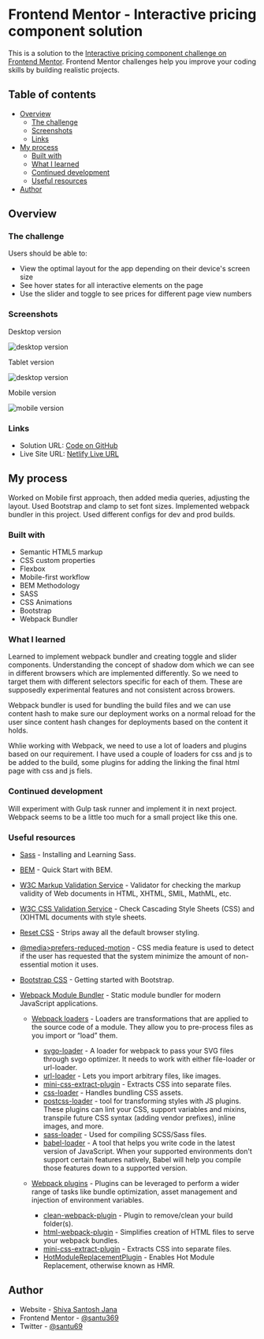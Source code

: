 # Frontend Mentor - Interactive pricing component solution

This is a solution to the [Interactive pricing component challenge on Frontend Mentor](https://www.frontendmentor.io/challenges/interactive-pricing-component-t0m8PIyY8). Frontend Mentor challenges help you improve your coding skills by building realistic projects.

## Table of contents

- [Overview](#overview)
  - [The challenge](#the-challenge)
  - [Screenshots](#screenshots)
  - [Links](#links)
- [My process](#my-process)
  - [Built with](#built-with)
  - [What I learned](#what-i-learned)
  - [Continued development](#continued-development)
  - [Useful resources](#useful-resources)
- [Author](#author)

## Overview

### The challenge

Users should be able to:

- View the optimal layout for the app depending on their device's screen size
- See hover states for all interactive elements on the page
- Use the slider and toggle to see prices for different page view numbers

### Screenshots

Desktop version

![desktop version](./screenshots/desktop-version.png)

Tablet version

![desktop version](./screenshots/tablet-version.png)

Mobile version

![mobile version](./screenshots/mobile-version.png)

### Links

- Solution URL: [Code on GitHub](https://github.com/santu369/frontendmentor-interactive-pricing-component)
- Live Site URL: [Netlify Live URL](https://santu369-frontendmentor-interactive-pricing-component.netlify.app/)

## My process

Worked on Mobile first approach, then added media queries, adjusting the layout.
Used Bootstrap and clamp to set font sizes.
Implemented webpack bundler in this project.
Used different configs for dev and prod builds.

### Built with

- Semantic HTML5 markup
- CSS custom properties
- Flexbox
- Mobile-first workflow
- BEM Methodology
- SASS
- CSS Animations
- Bootstrap
- Webpack Bundler

### What I learned

Learned to implement webpack bundler and creating toggle and slider components.
Understanding the concept of shadow dom which we can see in different browsers which are implemented differently. So we need to target them with different selectors specific for each of them. These are supposedly experimental features and not consistent across browers.

Webpack bundler is used for bundling the build files and we can use content hash to make sure our deployment works on a normal reload for the user since content hash changes for deployments based on the content it holds.

Whlie working with Webpack, we need to use a lot of loaders and plugins based on our requirement. I have used a couple of loaders for css and js to be added to the build, some plugins for adding the linking the final html page with css and js fiels.

### Continued development

Will experiment with Gulp task runner and implement it in next project.
Webpack seems to be a little too much for a small project like this one.

### Useful resources

- [Sass](https://sass-lang.com/) - Installing and Learning Sass.
- [BEM](https://en.bem.info/methodology/quick-start/) - Quick Start with BEM.
- [W3C Markup Validation Service](https://validator.w3.org/) - Validator for checking the markup validity of Web documents in HTML, XHTML, SMIL, MathML, etc.
- [W3C CSS Validation Service](https://jigsaw.w3.org/css-validator/) - Check Cascading Style Sheets (CSS) and (X)HTML documents with style sheets.
- [Reset CSS](https://meyerweb.com/eric/tools/css/reset/) - Strips away all the default browser styling.
- [@media>prefers-reduced-motion](https://developer.mozilla.org/en-US/docs/Web/CSS/@media/prefers-reduced-motion) - CSS media feature is used to detect if the user has requested that the system minimize the amount of non-essential motion it uses.
- [Bootstrap CSS](https://getbootstrap.com/docs/5.0/getting-started/introduction/) - Getting started with Bootstrap.
- [Webpack Module Bundler](https://webpack.js.org/) - Static module bundler for modern JavaScript applications.

  - [Webpack loaders](https://webpack.js.org/loaders/) - Loaders are transformations that are applied to the source code of a module. They allow you to pre-process files as you import or “load” them.

    - [svgo-loader](https://www.npmjs.com/package/svgo-loader) - A loader for webpack to pass your SVG files through svgo optimizer. It needs to work with either file-loader or url-loader.
    - [url-loader](https://www.npmjs.com/package/url-loader) - Lets you import arbitrary files, like images.
    - [mini-css-extract-plugin](https://webpack.js.org/plugins/mini-css-extract-plugin/) - Extracts CSS into separate files.
    - [css-loader](https://www.npmjs.com/package/css-loader) - Handles bundling CSS assets.
    - [postcss-loader](https://www.npmjs.com/package/postcss-loader) - tool for transforming styles with JS plugins. These plugins can lint your CSS, support variables and mixins, transpile future CSS syntax (adding vendor prefixes), inline images, and more.
    - [sass-loader](https://www.npmjs.com/package/sass-loader) - Used for compiling SCSS/Sass files.
    - [babel-loader](https://www.npmjs.com/package/babel-loader) - A tool that helps you write code in the latest version of JavaScript. When your supported environments don't support certain features natively, Babel will help you compile those features down to a supported version.

  - [Webpack plugins](https://webpack.js.org/concepts/plugins/) - Plugins can be leveraged to perform a wider range of tasks like bundle optimization, asset management and injection of environment variables.

    - [clean-webpack-plugin](https://www.npmjs.com/package/clean-webpack-plugin) - Plugin to remove/clean your build folder(s).
    - [html-webpack-plugin](https://www.npmjs.com/package/html-webpack-plugin) - Simplifies creation of HTML files to serve your webpack bundles.
    - [mini-css-extract-plugin](https://www.npmjs.com/package/mini-css-extract-plugin) - Extracts CSS into separate files.
    - [HotModuleReplacementPlugin](https://webpack.js.org/plugins/hot-module-replacement-plugin/) - Enables Hot Module Replacement, otherwise known as HMR.

## Author

- Website - [Shiva Santosh Jana](https://santu369.github.io/FreeCodeCamp-PersonalPortfolioWebpage)
- Frontend Mentor - [@santu369](https://www.frontendmentor.io/profile/santu369)
- Twitter - [@santu69](https://www.twitter.com/santu69)
